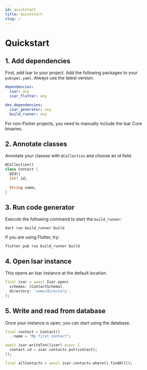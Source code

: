 ```yaml
---
id: quickstart
title: Quickstart
slug: /
---
```


# Quickstart

## 1. Add dependencies

First, add Isar to your project. Add the following packages to your `pubspec.yaml`. Always use the latest version.

```yaml
dependencies:
  isar: any
  isar_flutter: any

dev_dependencies:
  isar_generator: any
  build_runner: any
```

For non-Flutter projects, you need to manually include the Isar Core binaries.


## 2. Annotate classes

Annotate your classes with `@Collection` and choose an id field.

```dart
@Collection()
class Contact {
  @Id()
  int? id;
  
  String name;
}
```

## 3. Run code generator

Execute the following command to start the `build_runner`:

```
dart run build_runner build
```

If you are using Flutter, try:

```
flutter pub run build_runner build
```

## 4. Open Isar instance

This opens an Isar instance at the default location.

```dart
final isar = await Isar.open(
  schemas: [ContactSchema],
  directory: 'some/directory',
);
```


## 5. Write and read from database

Once your instance is open, you can start using the database.

```dart
final contact = Contact()
  ..name = "My first contact";

await isar.writeTxn((isar) async {
  contact.id = isar.contacts.put(contact);
});

final allContacts = await isar.contacts.where().findAll();
```
